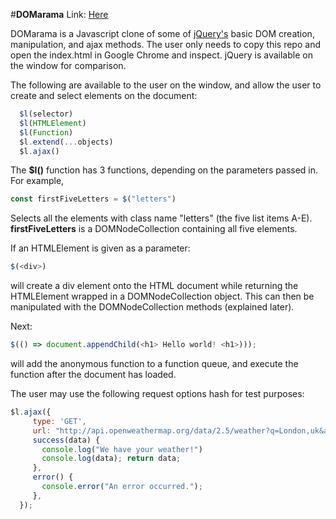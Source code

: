#**DOMarama**
Link: [Here](tbd.com)

DOMarama is a Javascript clone of some of [jQuery's](http://api.jquery.com/) basic DOM creation,
manipulation, and ajax methods. The user only needs to copy this repo and open the index.html
in Google Chrome and inspect. jQuery is available on the window for comparison.

The following are available to the user on the window, and allow the user to create and select elements on the document:
```Javascript
  $l(selector)
  $l(HTMLElement)
  $l(Function)
  $l.extend(...objects)
  $l.ajax()
```

The **$l()** function has 3 functions, depending on the parameters passed in. For example,
```Javascript
const firstFiveLetters = $("letters")
```
Selects all the elements with class name "letters" (the five list items A-E). **firstFiveLetters** is a DOMNodeCollection containing all five elements.

If an HTMLElement is given as a parameter:
```Javascript
$(<div>)
```
will create a div element onto the HTML document while returning the HTMLElement wrapped in a DOMNodeCollection object. This can then be manipulated with the DOMNodeCollection methods (explained later).

Next:
```Javascript
$(() => document.appendChild(<h1> Hello world! <h1>)));
```
will add the anonymous function to a function queue, and execute the function after the document has loaded.


The user may use the following request options hash for test purposes:
```Javascript
$l.ajax({
     type: 'GET',
     url: "http://api.openweathermap.org/data/2.5/weather?q=London,uk&appid=7143e9f97ab2d8d9b4266f55738e8542",
     success(data) {
       console.log("We have your weather!")
       console.log(data); return data;
     },
     error() {
       console.error("An error occurred.");
     },
  });
```
